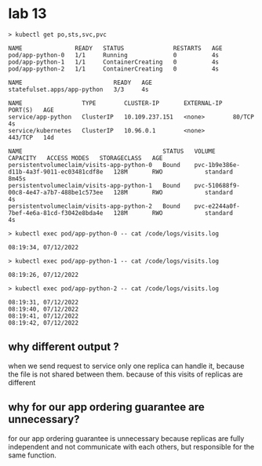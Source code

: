 # lab 13
```
> kubectl get po,sts,svc,pvc
```
```
NAME               READY   STATUS              RESTARTS   AGE
pod/app-python-0   1/1     Running             0          4s
pod/app-python-1   1/1     ContainerCreating   0          4s
pod/app-python-2   1/1     ContainerCreating   0          4s

NAME                          READY   AGE
statefulset.apps/app-python   3/3     4s

NAME                 TYPE        CLUSTER-IP       EXTERNAL-IP   PORT(S)   AGE
service/app-python   ClusterIP   10.109.237.151   <none>        80/TCP    4s
service/kubernetes   ClusterIP   10.96.0.1        <none>        443/TCP   14d

NAME                                        STATUS   VOLUME                                     CAPACITY   ACCESS MODES   STORAGECLASS   AGE
persistentvolumeclaim/visits-app-python-0   Bound    pvc-1b9e386e-d11b-4a3f-9011-ec03481cdf8e   128M       RWO            standard       8m45s
persistentvolumeclaim/visits-app-python-1   Bound    pvc-510688f9-00c8-4e47-a7b7-488be1c573ee   128M       RWO            standard       4s
persistentvolumeclaim/visits-app-python-2   Bound    pvc-e2244a0f-7bef-4e6a-81cd-f3042e8bda4e   128M       RWO            standard       4s
```

```
> kubectl exec pod/app-python-0 -- cat /code/logs/visits.log
```
```
08:19:34, 07/12/2022
```
```
> kubectl exec pod/app-python-1 -- cat /code/logs/visits.log
```
```
08:19:26, 07/12/2022
```
```
> kubectl exec pod/app-python-2 -- cat /code/logs/visits.log
```
```
08:19:31, 07/12/2022
08:19:40, 07/12/2022
08:19:41, 07/12/2022
08:19:42, 07/12/2022
```

## why different output ?

when we send request to service only one replica can handle it, because the file is not shared between them. because of this visits of replicas are different

## why for our app ordering guarantee are unnecessary?

for our app ordering guarantee is unnecessary because replicas are fully independent and not communicate with each others, but responsible for the same function.